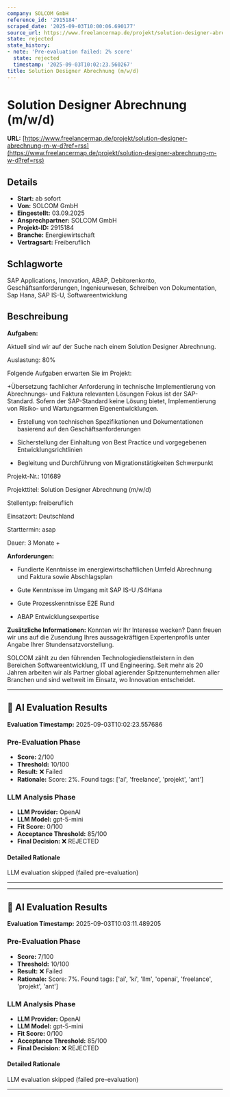 ```yaml
---
company: SOLCOM GmbH
reference_id: '2915184'
scraped_date: '2025-09-03T10:00:06.690177'
source_url: https://www.freelancermap.de/projekt/solution-designer-abrechnung-m-w-d?ref=rss
state: rejected
state_history:
- note: 'Pre-evaluation failed: 2% score'
  state: rejected
  timestamp: '2025-09-03T10:02:23.560267'
title: Solution Designer Abrechnung (m/w/d)
---
```



# Solution Designer Abrechnung (m/w/d)
**URL:** [https://www.freelancermap.de/projekt/solution-designer-abrechnung-m-w-d?ref=rss](https://www.freelancermap.de/projekt/solution-designer-abrechnung-m-w-d?ref=rss)
## Details
- **Start:** ab sofort
- **Von:** SOLCOM GmbH
- **Eingestellt:** 03.09.2025
- **Ansprechpartner:** SOLCOM GmbH
- **Projekt-ID:** 2915184
- **Branche:** Energiewirtschaft
- **Vertragsart:** Freiberuflich

## Schlagworte
SAP Applications, Innovation, ABAP, Debitorenkonto, Geschäftsanforderungen, Ingenieurwesen, Schreiben von Dokumentation, Sap Hana, SAP IS-U, Softwareentwicklung

## Beschreibung
**Aufgaben:**

Aktuell sind wir auf der Suche nach einem Solution Designer Abrechnung.

Auslastung: 80%

Folgende Aufgaben erwarten Sie im Projekt:

+Übersetzung fachlicher Anforderung in technische Implementierung von Abrechnungs- und Faktura relevanten Lösungen Fokus ist der SAP-Standard. Sofern der SAP-Standard keine Lösung bietet, Implementierung von Risiko- und Wartungsarmen Eigenentwicklungen.

+ Erstellung von technischen Spezifikationen und Dokumentationen basierend auf den Geschäftsanforderungen

+ Sicherstellung der Einhaltung von Best Practice und vorgegebenen Entwicklungsrichtlinien

+ Begleitung und Durchführung von Migrationstätigkeiten Schwerpunkt

Projekt-Nr.:
101689

Projekttitel:
Solution Designer Abrechnung (m/w/d)

Stellentyp:
freiberuflich

Einsatzort:
Deutschland

Starttermin:
asap

Dauer:
3 Monate +

**Anforderungen:**

+ Fundierte Kenntnisse im energiewirtschaftlichen Umfeld Abrechnung und Faktura sowie Abschlagsplan

+ Gute Kenntnisse im Umgang mit SAP IS-U /S4Hana

+ Gute Prozesskenntnisse E2E Rund

+ ABAP Entwicklungsexpertise

**Zusätzliche Informationen:**
Konnten wir Ihr Interesse wecken? Dann freuen wir uns auf die Zusendung Ihres aussagekräftigen Expertenprofils unter Angabe Ihrer Stundensatzvorstellung.

SOLCOM zählt zu den führenden Technologiedienstleistern in den Bereichen Softwareentwicklung, IT und Engineering. Seit mehr als 20 Jahren arbeiten wir als Partner global agierender Spitzenunternehmen aller Branchen und sind weltweit im Einsatz, wo Innovation entscheidet.

---

## 🤖 AI Evaluation Results

**Evaluation Timestamp:** 2025-09-03T10:02:23.557686

### Pre-Evaluation Phase
- **Score:** 2/100
- **Threshold:** 10/100
- **Result:** ❌ Failed
- **Rationale:** Score: 2%. Found tags: ['ai', 'freelance', 'projekt', 'ant']

### LLM Analysis Phase
- **LLM Provider:** OpenAI
- **LLM Model:** gpt-5-mini
- **Fit Score:** 0/100
- **Acceptance Threshold:** 85/100
- **Final Decision:** ❌ REJECTED

#### Detailed Rationale
LLM evaluation skipped (failed pre-evaluation)

---


---

## 🤖 AI Evaluation Results

**Evaluation Timestamp:** 2025-09-03T10:03:11.489205

### Pre-Evaluation Phase
- **Score:** 7/100
- **Threshold:** 10/100
- **Result:** ❌ Failed
- **Rationale:** Score: 7%. Found tags: ['ai', 'ki', 'llm', 'openai', 'freelance', 'projekt', 'ant']

### LLM Analysis Phase
- **LLM Provider:** OpenAI
- **LLM Model:** gpt-5-mini
- **Fit Score:** 0/100
- **Acceptance Threshold:** 85/100
- **Final Decision:** ❌ REJECTED

#### Detailed Rationale
LLM evaluation skipped (failed pre-evaluation)

---
